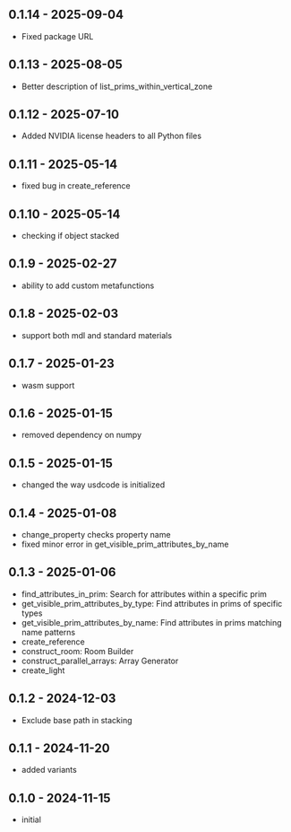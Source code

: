 ## 0.1.14 - 2025-09-04
- Fixed package URL

## 0.1.13 - 2025-08-05
- Better description of list_prims_within_vertical_zone

## 0.1.12 - 2025-07-10
- Added NVIDIA license headers to all Python files

## 0.1.11 - 2025-05-14
- fixed bug in create_reference

## 0.1.10 - 2025-05-14
- checking if object stacked

## 0.1.9 - 2025-02-27
- ability to add custom metafunctions

## 0.1.8 - 2025-02-03
- support both mdl and standard materials

## 0.1.7 - 2025-01-23
- wasm support

## 0.1.6 - 2025-01-15
- removed dependency on numpy

## 0.1.5 - 2025-01-15
- changed the way usdcode is initialized

## 0.1.4 - 2025-01-08
- change_property checks property name
- fixed minor error in get_visible_prim_attributes_by_name

## 0.1.3 - 2025-01-06
- find_attributes_in_prim: Search for attributes within a specific prim
- get_visible_prim_attributes_by_type: Find attributes in prims of specific types
- get_visible_prim_attributes_by_name: Find attributes in prims matching name patterns
- create_reference
- construct_room: Room Builder
- construct_parallel_arrays: Array Generator
- create_light

## 0.1.2 - 2024-12-03
- Exclude base path in stacking

## 0.1.1 - 2024-11-20
- added variants

## 0.1.0 - 2024-11-15
- initial
